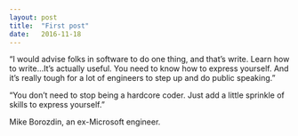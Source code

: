 ```yaml
---
layout: post
title:  "First post"
date:   2016-11-18 
---
```

“I would advise folks in software to do one thing, and that’s write. Learn how to write…It’s actually useful. You need to know how to express yourself. And it’s really tough for a lot of engineers to step up and do public speaking.”

“You don’t need to stop being a hardcore coder. Just add a little sprinkle of skills to express yourself.”

Mike Borozdin, an ex-Microsoft engineer.
